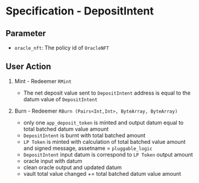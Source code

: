 # Specification - DepositIntent

## Parameter

- `oracle_nft`: The policy id of `OracleNFT`

## User Action

1. Mint - Redeemer `RMint`

   - The net deposit value sent to `DepositIntent` address is equal to the datum value of `DepositIntent`

2. Burn - Redeemer `RBurn (Pairs<Int,Int>, ByteArray, ByteArray)`

   - only one `app_deposit_token` is minted and output datum equal to total batched datum value amount
   - `DepositIntent` is burnt with total batched amount
   - `LP Token` is minted with calculation of total batched value amount and signed message, assetname = `pluggable_logic`
   - `DepositIntent` input datum is correspond to `LP Token` output amount
   - oracle input with datum
   - clean oracle output and updated datum
   - vault total value changed += total batched datum value amount
